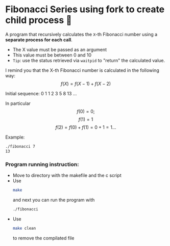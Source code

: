# Fibonacci Series using fork to create child process :children_crossing:

A program that recursively calculates the `X`-th Fibonacci number using a **separate process for each call**.
- The X value must be passed as an argument
- This value must be between 0 and 10
- `Tip`: use the status retrieved via `waitpid` to "return" the calculated value.

I remind you that the X-th Fibonacci number is calculated in the following way:
$$
f(X) = f(X-1) + f(X-2)
$$

Initial sequence: 0 1 1 2 3 5 8 13 ...

In particular 
$$
f(0) = 0;
$$
$$
f(1) = 1
$$
$$
f(2) = f(0) + f(1) = 0 + 1 = 1 ...
$$

Example:
```bash
./fibonacci 7
13
```

### Program running instruction:
- Move to directory with the makefile and the c script
- Use 
    ```bash 
    make
    ```
    and next you can run the program with 
    ```bash
    ./fibonacci
    ```
- Use 
    ```bash
    make clean
    ```
    to remove the compilated file